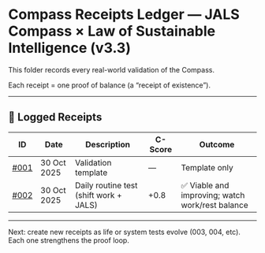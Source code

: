 # Compass Receipts Ledger — JALS Compass × Law of Sustainable Intelligence (v3.3)

This folder records every real-world validation of the Compass.

Each receipt = one proof of balance (a “receipt of existence”).

---

## 📜 Logged Receipts

| ID | Date | Description | C-Score | Outcome |
|----|------|--------------|---------|----------|
| [#001](compass_receipt_001.md) | 30 Oct 2025 | Validation template | — | Template only |
| [#002](compass_receipt_002.md) | 30 Oct 2025 | Daily routine test (shift work + JALS) | +0.8 | ✅ Viable and improving; watch work/rest balance |

---

Next: create new receipts as life or system tests evolve (003, 004, etc).
Each one strengthens the proof loop.
